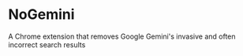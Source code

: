 # NoGemini
 A Chrome extension that removes Google Gemini's invasive and often incorrect search results
